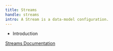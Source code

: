 ```yaml
---
title: Streams
handle: streams
intro: A Stream is a data-model configuration.
---
```


- Introduction

[Streams Documentation](/docs/core/images)
